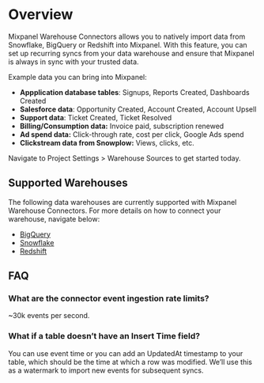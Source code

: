 # Overview

Mixpanel Warehouse Connectors allows you to natively import data from Snowflake, BigQuery or Redshift into Mixpanel. With this feature, you can set up recurring syncs from your data warehouse and ensure that Mixpanel is always in sync with your trusted data.

Example data you can bring into Mixpanel:

- **Appplication database tables**: Signups, Reports Created, Dashboards Created
- **Salesforce data**: Opportunity Created, Account Created, Account Upsell
- **Support data**: Ticket Created, Ticket Resolved
- **Billing/Consumption data:** Invoice paid, subscription renewed
- **Ad spend data:** Click-through rate, cost per click, Google Ads spend
- **Clickstream data from Snowplow:** Views, clicks, etc.
  

Navigate to Project Settings > Warehouse Sources to get started today.


## Supported Warehouses
The following data warehouses are currently supported with Mixpanel Warehouse Connectors. For more details on how to connect your warehouse, navigate below:
- [BigQuery](/docs/implementation/data-warehouse/integrations/bigquery) 
- [Snowflake](/docs/implementation/data-warehouse/integrations/snowflake)
- [Redshift](/docs/implementation/data-warehouse/integrations/redshift)


## FAQ

### What are the connector event ingestion rate limits?
~30k events per second.

### What if a table doesn’t have an Insert Time field?
You can use event time or you can add an UpdatedAt timestamp to your table, which should be the time at which a row was modified. We’ll use this as a watermark to import new events for subsequent syncs.
